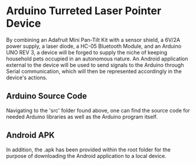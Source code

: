 Arduino Turreted Laser Pointer Device
=========================================================================
By combining an Adafruit Mini Pan-Tilt Kit with a sensor shield, a 6V/2A power supply, a laser diode, a HC-05 Bluetooth Module, and an Arduino UNO REV 3, a device will be forged to supply the niche of keeping household pets occupied in an autonomous nature. An Android application external to the device will be used to send signals to the Arduino through Serial communication, which will then be represented accordingly in the device's actions.

Arduino Source Code
-------------------------------------------------------------------------
Navigating to the 'src' folder found above, one can find the source code for needed Arduino libraries as well as the Arduino program itself. 

Android APK
-------------------------------------------------------------------------
In addition, the .apk has been provided within the root folder for the purpose of downloading the Android application to a local device.
